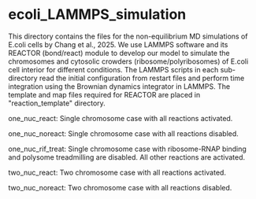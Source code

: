 # ecoli_LAMMPS_simulation
This directory contains the files for the non-equilibrium MD simulations of E.coli cells by Chang et al., 2025. We use LAMMPS software and its REACTOR (bond/react) module to develop our model to simulate the chromosomes and cytosolic crowders (ribosome/polyribosomes) of E.coli cell interior for different conditions. The LAMMPS scripts in each sub-directory read the initial configuration from restart files and perform time integration using the Brownian dynamics integrator in LAMMPS. The template and map files required for REACTOR are placed in "reaction_template" directory. 

one_nuc_react: Single chromosome case with all reactions activated.

one_nuc_noreact: Single chromosome case with all reactions disabled.

one_nuc_rif_treat: Single chromosome case with ribosome-RNAP binding and polysome treadmilling are disabled. All other reactions are activated. 

two_nuc_react: Two chromosome case with all reactions activated.

two_nuc_noreact: Two chromosome case with all reactions disabled.
